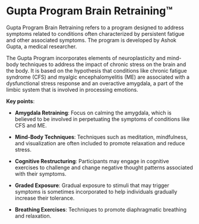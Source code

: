 # Gupta Program Brain Retraining™

Gupta Program Brain Retraining refers to a program designed to address symptoms related to conditions often characterized by persistent fatigue and other associated symptoms. The program is developed by Ashok Gupta, a medical researcher.

The Gupta Program incorporates elements of neuroplasticity and mind-body techniques to address the impact of chronic stress on the brain and the body. It is based on the hypothesis that conditions like chronic fatigue syndrome (CFS) and myalgic encephalomyelitis (ME) are associated with a dysfunctional stress response and an overactive amygdala, a part of the limbic system that is involved in processing emotions.

**Key points**:

* **Amygdala Retraining**: Focus on calming the amygdala, which is believed to be involved in perpetuating the symptoms of conditions like CFS and ME.

* **Mind-Body Techniques**: Techniques such as meditation, mindfulness, and visualization are often included to promote relaxation and reduce stress.

* **Cognitive Restructuring**: Participants may engage in cognitive exercises to challenge and change negative thought patterns associated with their symptoms.

* **Graded Exposure**: Gradual exposure to stimuli that may trigger symptoms is sometimes incorporated to help individuals gradually increase their tolerance.

* **Breathing Exercises**: Techniques to promote diaphragmatic breathing and relaxation.
